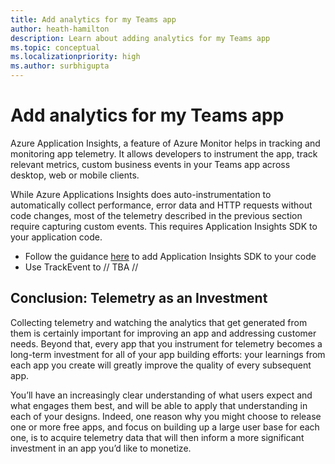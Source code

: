 ```yaml
---
title: Add analytics for my Teams app
author: heath-hamilton
description: Learn about adding analytics for my Teams app
ms.topic: conceptual
ms.localizationpriority: high
ms.author: surbhigupta
---
```


# Add analytics for my Teams app

Azure Application Insights, a feature of Azure Monitor helps in tracking and monitoring app telemetry. It allows developers to instrument the app, track relevant metrics, custom business events in your Teams app across desktop, web or mobile clients.

While Azure Applications Insights does auto-instrumentation to automatically collect performance, error data and HTTP requests without code changes, most of the telemetry described in the previous section require capturing custom events. This requires Application Insights SDK to your application code.

- Follow the guidance [here](/azure/azure-monitor/app/api-custom-events-metrics.md#prep) to add Application Insights SDK to your code
- Use TrackEvent to // TBA //

## Conclusion: Telemetry as an Investment

Collecting telemetry and watching the analytics that get generated from them is certainly important for improving an app and addressing customer needs. Beyond that, every app that you instrument for telemetry becomes a long-term investment for all of your app building efforts: your learnings from each app you create will greatly improve the quality of every subsequent app.

You’ll have an increasingly clear understanding of what users expect and what engages them best, and will be able to apply that understanding in each of your designs. Indeed, one reason why you might choose to release one or more free apps, and focus on building up a large user base for each one, is to acquire telemetry data that will then inform a more significant investment in an app you’d like to monetize.
